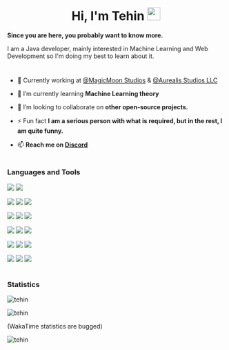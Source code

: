 [Discord]:https://discordapp.com/users/421785204957642754
<h1 align="center">Hi, I'm Tehin <img src="https://raw.githubusercontent.com/MartinHeinz/MartinHeinz/master/wave.gif" width="30px" height="30px"/></h1>

**Since you are here, you probably want to know more.**

I am a Java developer, mainly interested in Machine Learning and Web Development so I'm doing my best to learn about it.
#
- 📄 Currently working at [@MagicMoon Studios](https://github.com/MagicMoon-Studios) & [@Aurealis Studios LLC](https://github.com/AurealisStudiosLLC)
 
- 🌱 I’m currently learning **Machine Learning theory**

- 👯 I’m looking to collaborate on **other open-source projects.**

<!-- - 👨‍💻 All of my projects are available at [Coming Soon...](Coming Soon...) -->

- ⚡ Fun fact **I am a serious person with what is required, but in the rest, I am quite funny.**


- 📫 **Reach me on [Discord]**

#
### Languages and Tools

<p>
  <img src="https://img.shields.io/badge/Figma-F05032?style=for-the-badge&logo=figma&logoColor=white">
  <img src="https://img.shields.io/badge/Git-F05032?style=for-the-badge&logo=git&logoColor=white">
</p>
<p>
  <img src="https://img.shields.io/badge/Visual_Studio-5C2D91?style=for-the-badge&logo=visual%20studio&logoColor=white">
  <img src="https://img.shields.io/badge/Eclipse-2C2255?style=for-the-badge&logo=eclipse&logoColor=white">  
  <img src="https://img.shields.io/badge/IntelliJIDEA-000000.svg?style=for-the-badge&logo=intellij-idea&logoColor=white">
</p>
<p>
  <img src="https://img.shields.io/badge/CSS3-1572B6?style=for-the-badge&logo=css3&logoColor=white">
  <img src="https://img.shields.io/badge/HTML5-E34F26?style=for-the-badge&logo=html5&logoColor=white">
  <img src="https://img.shields.io/badge/tailwindcss-%2338B2AC.svg?style=for-the-badge&logo=tailwind-css&logoColor=white">
</p>
<p>
  <img src="https://img.shields.io/badge/Node.js-20232A?style=for-the-badge&logo=nodedotjs&logoColor=white">
  <img src="https://img.shields.io/badge/React-20232A?style=for-the-badge&logo=react&logoColor=61DAFB">
  <img src="https://img.shields.io/badge/Express.js-20232A?style=for-the-badge&logo=express&logoColor=white">
</p>
<p>
  <img src="https://img.shields.io/badge/Java-E32D2D?style=for-the-badge&logo=java&logoColor=white">
  <img src="https://img.shields.io/badge/JavaScript-F7DF1E?style=for-the-badge&logo=javascript&logoColor=black">
  <img src="https://img.shields.io/badge/typescript-%23007ACC.svg?style=for-the-badge&logo=typescript&logoColor=white">
</p>
<p>
  <img src="https://img.shields.io/badge/MongoDB-4EA94B?style=for-the-badge&logo=mongodb&logoColor=white">
  <img src="https://img.shields.io/badge/MySQL-EC9322?style=for-the-badge&logo=mysql&logoColor=white">
  <img src="https://img.shields.io/badge/redis-CC0000.svg?&style=for-the-badge&logo=redis&logoColor=white">
</p>

# 
  
### Statistics
<p><img align="center" src="https://github-readme-streak-stats.herokuapp.com/?user=tehin&" alt="tehin" /></p>
<p><img align="center" src="https://github-readme-stats.vercel.app/api?username=tehin&show_icons=true&locale=en&count_private=true" alt="tehin" /></p>

(WakaTime statistics are bugged)
<p><img alig="center" src="https://github-readme-stats.vercel.app/api/wakatime?username=Tehin&v=2&range=last_7_days&custom_title=This week:" alt="tehin"/></p>
